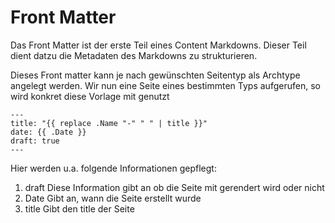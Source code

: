 <h1>Front Matter</h1>

Das Front Matter ist der erste Teil eines Content Markdowns. Dieser Teil dient datzu die Metadaten des Markdowns zu strukturieren.

Dieses Front matter kann je nach gewünschten Seitentyp als Archtype angelegt werden. Wir nun eine Seite eines bestimmten Typs aufgerufen, so wird konkret diese Vorlage mit genutzt

```
---
title: "{{ replace .Name "-" " " | title }}"
date: {{ .Date }}
draft: true
---
```

Hier werden u.a. folgende Informationen gepflegt:
1. draft 
Diese Information gibt an ob die Seite mit gerendert wird oder nicht
2. Date
Gibt an, wann die Seite erstellt wurde
3. title
Gibt den title der Seite

